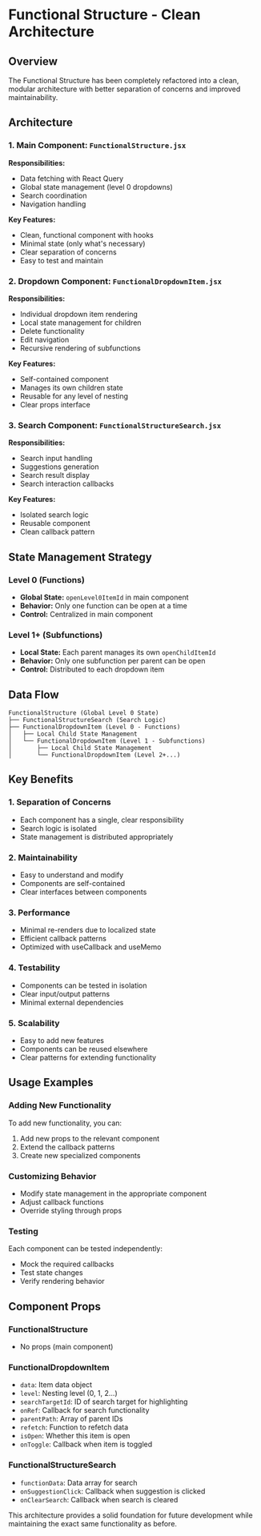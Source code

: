 # Functional Structure - Clean Architecture

## Overview
The Functional Structure has been completely refactored into a clean, modular architecture with better separation of concerns and improved maintainability.

## Architecture

### 1. Main Component: `FunctionalStructure.jsx`
**Responsibilities:**
- Data fetching with React Query
- Global state management (level 0 dropdowns)
- Search coordination
- Navigation handling

**Key Features:**
- Clean, functional component with hooks
- Minimal state (only what's necessary)
- Clear separation of concerns
- Easy to test and maintain

### 2. Dropdown Component: `FunctionalDropdownItem.jsx`
**Responsibilities:**
- Individual dropdown item rendering
- Local state management for children
- Delete functionality
- Edit navigation
- Recursive rendering of subfunctions

**Key Features:**
- Self-contained component
- Manages its own children state
- Reusable for any level of nesting
- Clear props interface

### 3. Search Component: `FunctionalStructureSearch.jsx`
**Responsibilities:**
- Search input handling
- Suggestions generation
- Search result display
- Search interaction callbacks

**Key Features:**
- Isolated search logic
- Reusable component
- Clean callback pattern

## State Management Strategy

### Level 0 (Functions)
- **Global State:** `openLevel0ItemId` in main component
- **Behavior:** Only one function can be open at a time
- **Control:** Centralized in main component

### Level 1+ (Subfunctions)
- **Local State:** Each parent manages its own `openChildItemId`
- **Behavior:** Only one subfunction per parent can be open
- **Control:** Distributed to each dropdown item

## Data Flow

```
FunctionalStructure (Global Level 0 State)
├── FunctionalStructureSearch (Search Logic)
├── FunctionalDropdownItem (Level 0 - Functions)
│   ├── Local Child State Management
│   └── FunctionalDropdownItem (Level 1 - Subfunctions)
│       ├── Local Child State Management
│       └── FunctionalDropdownItem (Level 2+...)
```

## Key Benefits

### 1. **Separation of Concerns**
- Each component has a single, clear responsibility
- Search logic is isolated
- State management is distributed appropriately

### 2. **Maintainability**
- Easy to understand and modify
- Components are self-contained
- Clear interfaces between components

### 3. **Performance**
- Minimal re-renders due to localized state
- Efficient callback patterns
- Optimized with useCallback and useMemo

### 4. **Testability**
- Components can be tested in isolation
- Clear input/output patterns
- Minimal external dependencies

### 5. **Scalability**
- Easy to add new features
- Components can be reused elsewhere
- Clear patterns for extending functionality

## Usage Examples

### Adding New Functionality
To add new functionality, you can:
1. Add new props to the relevant component
2. Extend the callback patterns
3. Create new specialized components

### Customizing Behavior
- Modify state management in the appropriate component
- Adjust callback functions
- Override styling through props

### Testing
Each component can be tested independently:
- Mock the required callbacks
- Test state changes
- Verify rendering behavior

## Component Props

### FunctionalStructure
- No props (main component)

### FunctionalDropdownItem
- `data`: Item data object
- `level`: Nesting level (0, 1, 2...)
- `searchTargetId`: ID of search target for highlighting
- `onRef`: Callback for search functionality
- `parentPath`: Array of parent IDs
- `refetch`: Function to refetch data
- `isOpen`: Whether this item is open
- `onToggle`: Callback when item is toggled

### FunctionalStructureSearch
- `functionData`: Data array for search
- `onSuggestionClick`: Callback when suggestion is clicked
- `onClearSearch`: Callback when search is cleared

This architecture provides a solid foundation for future development while maintaining the exact same functionality as before.